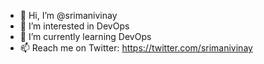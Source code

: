 - 👋 Hi, I’m @srimanivinay
- 👀 I’m interested in DevOps
- 🌱 I’m currently learning DevOps
- 📫 Reach me on Twitter: https://twitter.com/srimanivinay

<!---
srimanivinay97/srimanivinay97 is a ✨ special ✨ repository because its `README.md` (this file) appears on your GitHub profile.
You can click the Preview link to take a look at your changes.
--->
